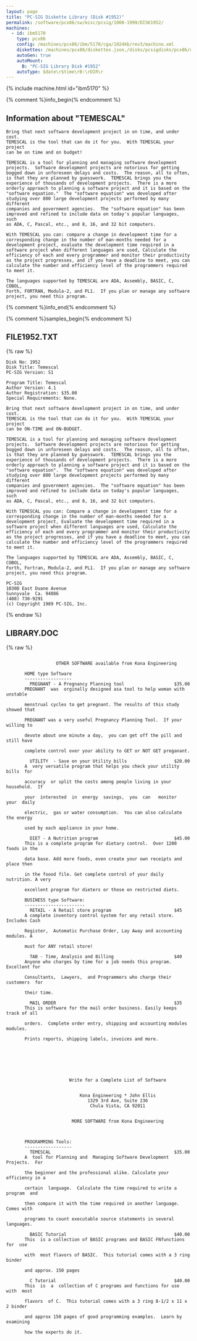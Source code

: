 ```yaml
---
layout: page
title: "PC-SIG Diskette Library (Disk #1952)"
permalink: /software/pcx86/sw/misc/pcsig/1000-1999/DISK1952/
machines:
  - id: ibm5170
    type: pcx86
    config: /machines/pcx86/ibm/5170/cga/1024kb/rev3/machine.xml
    diskettes: /machines/pcx86/diskettes.json,/disks/pcsigdisks/pcx86/diskettes.json
    autoGen: true
    autoMount:
      B: "PC-SIG Library Disk #1952"
    autoType: $date\r$time\rB:\rDIR\r
---
```


{% include machine.html id="ibm5170" %}

{% comment %}info_begin{% endcomment %}

## Information about "TEMESCAL"

    Bring that next software development project in on time, and under cost.
    TEMESCAL is the tool that can do it for you.  With TEMESCAL your project
    can be on time and on budget!
    
    TEMESCAL is a tool for planning and managing software development
    projects.  Software development projects are notorious for getting
    bogged down in unforeseen delays and costs.  The reason, all to often,
    is that they are planned by guesswork.  TEMESCAL brings you the
    experience of thousands of development projects.  There is a more
    orderly approach to planning a software project and it is based on the
    "software equation."  The "software equation" was developed after
    studying over 800 large development projects performed by many different
    companies and government agencies.  The "software equation" has been
    improved and refined to include data on today's popular languages, such
    as ADA, C, Pascal, etc., and 8, 16, and 32 bit computers.
    
    With TEMESCAL you can: compare a change in development time for a
    corresponding change in the number of man-months needed for a
    development project, evaluate the development time required in a
    software project when different languages are used, Calculate the
    efficiency of each and every programmer and monitor their productivity
    as the project progresses, and if you have a deadline to meet, you can
    calculate the number and efficiency level of the programmers required
    to meet it.
    
    The languages supported by TEMESCAL are ADA, Assembly, BASIC, C, COBOL,
    Forth, FORTRAN, Modula-2, and PL1.  If you plan or manage any software
    project, you need this program.
{% comment %}info_end{% endcomment %}

{% comment %}samples_begin{% endcomment %}

## FILE1952.TXT

{% raw %}
```
Disk No: 1952                                                           
Disk Title: Temescal                                                    
PC-SIG Version: S1                                                      
                                                                        
Program Title: Temescal                                                 
Author Version: 4.1                                                     
Author Registration: $35.00                                             
Special Requirements: None.                                             
                                                                        
Bring that next software development project in on time, and under cost.
TEMESCAL is the tool that can do it for you.  With TEMESCAL your project
can be ON-TIME and ON-BUDGET.                                           
                                                                        
TEMESCAL is a tool for planning and managing software development       
projects.  Software development projects are notorious for getting      
bogged down in unforeseen delays and costs.  The reason, all to often,  
is that they are planned by guesswork.  TEMESCAL brings you the         
experience of thousands of development projects.  There is a more       
orderly approach to planning a software project and it is based on the  
"software equation".  The "software equation" was developed after       
studying over 800 large development projects performed by many different
companies and government agencies.  The "software equation" has been    
improved and refined to include data on today's popular languages, such 
as ADA, C, Pascal, etc., and 8, 16, and 32 bit computers.               
                                                                        
With TEMESCAL you can: Compare a change in development time for a       
corresponding change in the number of man-months needed for a           
development project, Evaluate the development time required in a        
software project when different languages are used, Calculate the       
efficiency of each and every programmer and monitor their productivity  
as the project progresses, and if you have a deadline to meet, you can  
calculate the number and efficiency level of the programmers required   
to meet it.                                                             
                                                                        
The languages supported by TEMESCAL are ADA, Assembly, BASIC, C, COBOL, 
Forth, Fortran, Modula-2, and PL1.  If you plan or manage any software  
project, you need this program.                                         
                                                                        
PC-SIG                                                                  
1030D East Duane Avenue                                                 
Sunnyvale  Ca. 94086                                                    
(408) 730-9291                                                          
(c) Copyright 1989 PC-SIG, Inc.                                         
```
{% endraw %}

## LIBRARY.DOC

{% raw %}
```

                   OTHER SOFTWARE available from Kona Engineering

       HOME type Software
       ------------------
         PREGNANT - A Pregnancy Planning tool                   $35.00
       PREGNANT  was  orginally designed asa tool to help woman with  unstable 
       menstrual cycles to get pregnant. The results of this study showed that 
       PREGNANT was a very useful Pregnancy Planning Tool.  If your willing to 
       devote about one minute a day,  you can get off the pill and still have 
       complete control over your ability to GET or NOT GET preganant.

         UTILITY  - Save on your Utility bills                  $20.00
       A  very versatile program that helps you check your utility  bills  for 
       accuracy  or split the costs among people living in your household.  If 
       your  interested  in  energy  savings,  you  can   monitor  your  daily 
       electric,  gas or water consumption.  You can also calculate the energy 
       used by each appliance in your home.

         DIET - A Nutrition program                             $45.00
       This is a complete program for dietary control.  Over 1200 foods in the 
       data base. Add more foods, even create your own receipts and place then 
       in the foood file. Get complete control of your daily nutrition. A very 
       excellent program for dieters or those on restricted diets.

       BUSINESS type Software:
       -----------------------
         RETAIL - A Retail store program                        $45
       A complete inventory control system for any retail store. Includes Cash 
       Register,  Automatic Purchase Order, Lay Away and accounting modules. A 
       must for ANY retail store!

         TAB - Time, Analysis and Billing                       $40
       Anyone who charges by time for a job needs this program.  Excellent for 
       Consultants,  Lawyers,  and Programmers who charge their customers  for 
       their time.

         MAIL ORDER                                             $35
       This is software for the mail order business. Easily keeps track of all 
       orders.  Complete order entry, shipping and accounting modules modules. 
       Prints reports, shipping labels, invoices and more.







                        Write for a Complete List of Software


                            Kona Engineering * John Ellis 
                               1329 3rd Ave, Suite 236 
                                Chula Vista, CA 92011


                         MORE SOFTWARE from Kona Engineering



       PROGRAMMING Tools:
       ------------------
         TEMESCAL                                               $35.00 
       A  tool for Planning and  Managing Software Development  Projects.  For 
       the beginner and the professional alike. Calculate your efficiency in a 
       certain  language.  Calculate the time required to write a program  and 
       then compare it with the time required in another language.  Comes with 
       programs to count executable source statements in several languages.

         BASIC Tutorial                                         $40.00
       This  is a collection of BASIC programs and BASIC FNfunctions  for  use 
       with  most flavors of BASIC.  This tutorial comes with a 3 ring  binder 
       and approx. 150 pages

         C Tutorial                                             $40.00
       This  is  a  collection of C programs and functions for use  with  most 
       flavors  of C.  This tutorial comes with a 3 ring 8-1/2 x 11 x 2 binder 
       and approx 150 pages of good programming examples.  Learn by  examining 
       how the experts do it. 























                        Write for a Complete List of Software


                            Kona Engineering * John Ellis 
                               1329 3rd Ave, Suite 236 
                                Chula Vista, CA 92011

```
{% endraw %}

## README.DOC

{% raw %}
```
                         TEMESCAL         Version 4.1
                Copyright 1988 John Ellis - All Rights Reserved

   REGISTRATION
   A registered version of this software can be purchased by sending $35 to:
         John Ellis * 1329 3rd Ave, Suite 236 * Chula Vista, CA 92011.

   FILES on this disk! 
      BSOURCE.EXE - Counts BASIC Executable source statements
      CSOURCE.EXE - Counts `C' Executable source statements
      README.DOC - This File
      TEMESCAL.EXE - Executable Program.
      TEMESCAL.MAN - Instruction Manual, See "Printing the Manual"
      TEMESCAL.REL - News Release, Information about TEMESCAL
      LIBRARY.DOC - Information about other programs.
      FILE.DAT - A data file which must be on the same disk as TEMESCAL.EXE

   PRINTING THE MANUAL
      Make sure the printed is ready and the Top-of-Form is set!
      At the prompt, enter the following
      A>COPY TEMESCAL.MAN PRN                     
```
{% endraw %}

{% comment %}samples_end{% endcomment %}

### Directory of PC-SIG Library Disk #1952

     Volume in drive A has no label
     Directory of A:\

    BSOURCE  EXE     12264   4-21-89   7:10a
    CSOURCE  EXE     12894   4-21-89   7:23a
    FILE     DAT        97   4-13-89   9:07a
    FILE1952 TXT      3183  12-29-89   9:57a
    GO       BAT        38   1-01-80   1:37a
    GO       TXT       540  12-29-89  10:08a
    LIBRARY  DOC      4080   4-21-89   9:46a
    README   DOC       960   4-21-89   9:51a
    TEMESCAL EXE     83417   4-21-89   8:55a
    TEMESCAL MAN     29062   4-21-89   9:21a
    TEMESCAL REL      3272   4-21-89   9:27a
           11 file(s)     149807 bytes
                            7680 bytes free

